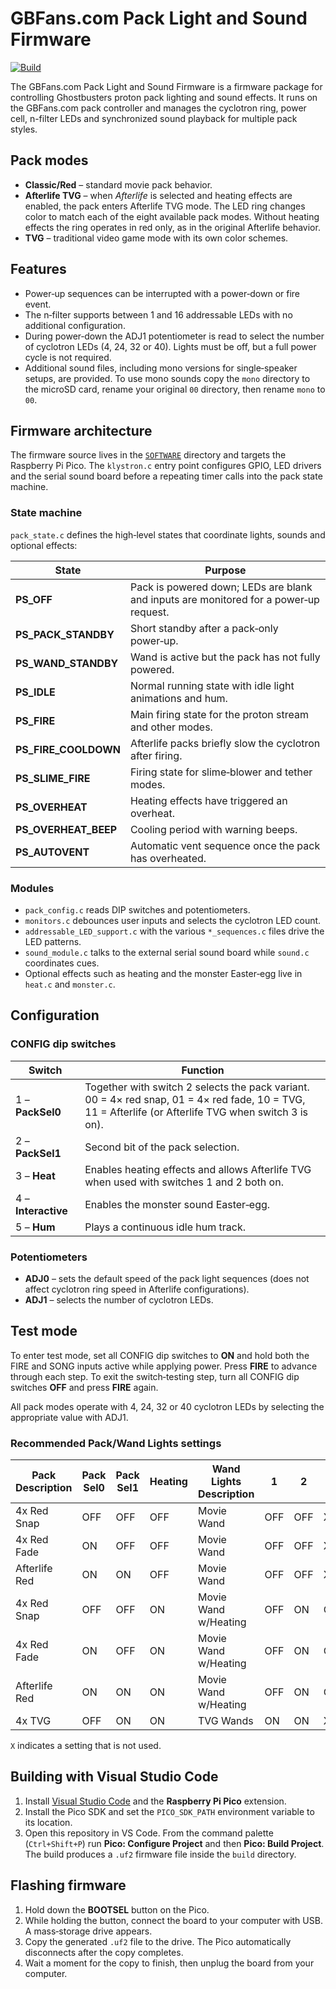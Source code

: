 <!--
Copyright (c) 2025 GhostLab42 LLC & GBFans LLC
Licensed under the MIT License. See LICENSE file for details.
-->

# GBFans.com Pack Light and Sound Firmware

[![Build](https://github.com/ajquick/klystron/actions/workflows/cmake-single-platform.yml/badge.svg)](https://github.com/ajquick/klystron/actions/workflows/cmake-single-platform.yml)

The GBFans.com Pack Light and Sound Firmware is a firmware package for
controlling Ghostbusters proton pack lighting and sound effects. It runs
on the GBFans.com pack controller and manages the cyclotron ring, power
cell, n-filter LEDs and synchronized sound playback for multiple pack
styles.

## Pack modes
- **Classic/Red** – standard movie pack behavior.
- **Afterlife TVG** – when *Afterlife* is selected and heating effects are
  enabled, the pack enters Afterlife TVG mode. The LED ring changes color
  to match each of the eight available pack modes. Without heating effects
  the ring operates in red only, as in the original Afterlife behavior.
- **TVG** – traditional video game mode with its own color schemes.

## Features
- Power‑up sequences can be interrupted with a power‑down or fire event.
- The n‑filter supports between 1 and 16 addressable LEDs with no
  additional configuration.
- During power‑down the ADJ1 potentiometer is read to select the number of
  cyclotron LEDs (4, 24, 32 or 40).  Lights must be off, but a full power
  cycle is not required.
- Additional sound files, including mono versions for single‑speaker
  setups, are provided.  To use mono sounds copy the `mono` directory to
  the microSD card, rename your original `00` directory, then rename `mono`
  to `00`.

## Firmware architecture
The firmware source lives in the [`SOFTWARE`](SOFTWARE) directory and targets
the Raspberry Pi Pico. The `klystron.c` entry point configures GPIO, LED
drivers and the serial sound board before a repeating timer calls into the
pack state machine.

### State machine
`pack_state.c` defines the high‑level states that coordinate lights, sounds
and optional effects:

| State | Purpose |
|-------|---------|
| **PS_OFF** | Pack is powered down; LEDs are blank and inputs are monitored for a power‑up request. |
| **PS_PACK_STANDBY** | Short standby after a pack‑only power‑up. |
| **PS_WAND_STANDBY** | Wand is active but the pack has not fully powered. |
| **PS_IDLE** | Normal running state with idle light animations and hum. |
| **PS_FIRE** | Main firing state for the proton stream and other modes. |
| **PS_FIRE_COOLDOWN** | Afterlife packs briefly slow the cyclotron after firing. |
| **PS_SLIME_FIRE** | Firing state for slime‑blower and tether modes. |
| **PS_OVERHEAT** | Heating effects have triggered an overheat. |
| **PS_OVERHEAT_BEEP** | Cooling period with warning beeps. |
| **PS_AUTOVENT** | Automatic vent sequence once the pack has overheated. |

### Modules
- `pack_config.c` reads DIP switches and potentiometers.
- `monitors.c` debounces user inputs and selects the cyclotron LED count.
- `addressable_LED_support.c` with the various `*_sequences.c` files drive the LED patterns.
- `sound_module.c` talks to the external serial sound board while
  `sound.c` coordinates cues.
- Optional effects such as heating and the monster Easter‑egg live in
  `heat.c` and `monster.c`.

## Configuration

### CONFIG dip switches
| Switch | Function |
|--------|----------|
| 1 – **PackSel0** | Together with switch 2 selects the pack variant.<br>00 = 4× red snap, 01 = 4× red fade, 10 = TVG, 11 = Afterlife (or Afterlife TVG when switch 3 is on). |
| 2 – **PackSel1** | Second bit of the pack selection. |
| 3 – **Heat** | Enables heating effects and allows Afterlife TVG when used with switches 1 and 2 both on. |
| 4 – **Interactive** | Enables the monster sound Easter‑egg. |
| 5 – **Hum** | Plays a continuous idle hum track. |

### Potentiometers
- **ADJ0** – sets the default speed of the pack light sequences (does not
  affect cyclotron ring speed in Afterlife configurations).
- **ADJ1** – selects the number of cyclotron LEDs.

## Test mode
To enter test mode, set all CONFIG dip switches to **ON** and hold both the
FIRE and SONG inputs active while applying power. Press **FIRE** to advance
through each step. To exit the switch‑testing step, turn all CONFIG dip
switches **OFF** and press **FIRE** again.

All pack modes operate with 4, 24, 32 or 40 cyclotron LEDs by selecting the
appropriate value with ADJ1.

### Recommended Pack/Wand Lights settings
| Pack Description | Pack Sel0 | Pack Sel1 | Heating | Wand Lights Description | 1 | 2 | 3 |
|------------------|-----------|-----------|---------|-------------------------|---|---|---|
| 4x Red Snap          | OFF       | OFF       | OFF     | Movie Wand              | OFF | OFF | X |
| 4x Red Fade          | ON        | OFF       | OFF     | Movie Wand              | OFF | OFF | X |
| Afterlife Red        | ON        | ON        | OFF     | Movie Wand              | OFF | OFF | X |
| 4x Red Snap          | OFF       | OFF       | ON      | Movie Wand w/Heating    | OFF | ON  | ON |
| 4x Red Fade          | ON        | OFF       | ON      | Movie Wand w/Heating    | OFF | ON  | ON |
| Afterlife Red        | ON        | ON        | ON      | Movie Wand w/Heating    | OFF | ON  | ON |
| 4x TVG               | OFF       | ON        | ON      | TVG Wands               | ON  | ON  | X |

`X` indicates a setting that is not used.

## Building with Visual Studio Code

1. Install [Visual Studio Code](https://code.visualstudio.com/) and the
   **Raspberry Pi Pico** extension.
2. Install the Pico SDK and set the `PICO_SDK_PATH` environment variable to
   its location.
3. Open this repository in VS Code. From the command palette (`Ctrl+Shift+P`)
   run **Pico: Configure Project** and then **Pico: Build Project**. The build
   produces a `.uf2` firmware file inside the `build` directory.

## Flashing firmware

1. Hold down the **BOOTSEL** button on the Pico.
2. While holding the button, connect the board to your computer with USB. A
   mass‑storage drive appears.
3. Copy the generated `.uf2` file to the drive. The Pico automatically
   disconnects after the copy completes.
4. Wait a moment for the copy to finish, then unplug the board from your
   computer.


